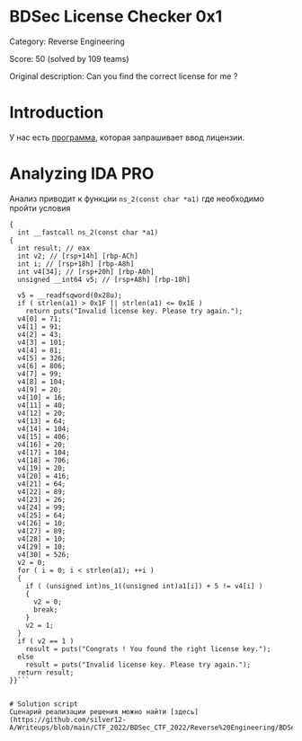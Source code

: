 # BDSec License Checker 0x1
Category: Reverse Engineering

Score: 50 (solved by 109 teams)

Original description: Can you find the correct license for me ?

# Introduction
У нас есть [программа](https://github.com/silver12-A/Writeups/blob/main/CTF_2022/BDSec_CTF_2022/Reverse%20Engineering/BDSec%20License%20Checker%200x1/bdsec_license_checker_1.out), которая запрашивает ввод лицензии.

# Analyzing IDA PRO
Анализ приводит к функции `ns_2(const char *a1)` где необходимо пройти условия

```{си} {int __fastcall ns_2(const char *a1)
{
  int __fastcall ns_2(const char *a1)
{
  int result; // eax
  int v2; // [rsp+14h] [rbp-ACh]
  int i; // [rsp+18h] [rbp-A8h]
  int v4[34]; // [rsp+20h] [rbp-A0h]
  unsigned __int64 v5; // [rsp+A8h] [rbp-18h]

  v5 = __readfsqword(0x28u);
  if ( strlen(a1) > 0x1F || strlen(a1) <= 0x1E )
    return puts("Invalid license key. Please try again.");
  v4[0] = 71;
  v4[1] = 91;
  v4[2] = 43;
  v4[3] = 101;
  v4[4] = 81;
  v4[5] = 326;
  v4[6] = 806;
  v4[7] = 99;
  v4[8] = 104;
  v4[9] = 20;
  v4[10] = 16;
  v4[11] = 40;
  v4[12] = 20;
  v4[13] = 64;
  v4[14] = 104;
  v4[15] = 406;
  v4[16] = 20;
  v4[17] = 104;
  v4[18] = 706;
  v4[19] = 20;
  v4[20] = 416;
  v4[21] = 64;
  v4[22] = 89;
  v4[23] = 26;
  v4[24] = 99;
  v4[25] = 64;
  v4[26] = 10;
  v4[27] = 89;
  v4[28] = 10;
  v4[29] = 10;
  v4[30] = 526;
  v2 = 0;
  for ( i = 0; i < strlen(a1); ++i )
  {
    if ( (unsigned int)ns_1((unsigned int)a1[i]) + 5 != v4[i] )
    {
      v2 = 0;
      break;
    }
    v2 = 1;
  }
  if ( v2 == 1 )
    result = puts("Congrats ! You found the right license key.");
  else
    result = puts("Invalid license key. Please try again.");
  return result;
}}```


# Solution script
Сценарий реализации решения можно найти [здесь](https://github.com/silver12-A/Writeups/blob/main/CTF_2022/BDSec_CTF_2022/Reverse%20Engineering/BDSec%20License%20Checker%200x1/solver.py).
